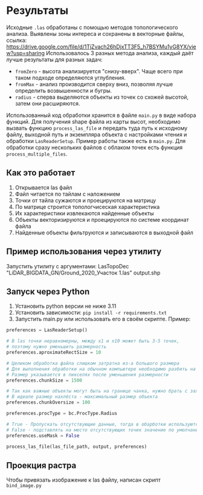 # Результаты

Исходные `.las` обработаны с помощью методов топологического анализа.
Выявлены зоны интереса и сохранены в векторные файлы, ссылка: https://drive.google.com/file/d/1TjZvach26hDjxTT3F5_h7BSYMu1yG8YX/view?usp=sharing
Использовалось 3 разных метода анализа, каждый даёт лучше результаты для разных задач:
- `fromZero` - высота анализируется "снизу-вверх". Чаще всего при таком подходе определяются углубления.
- `fromMax` - анализ производится сверху вниз, позволяя лучше определить возвышенности и бугры.
- `radius` - сперва выделяются объекты из точек со схожей высотой, затем они расширяются.

Использованный код обработки хранится в файле `main.py` в виде набора функций.
Для получения shape файла из карты высот, необходимо вызвать функцию `process_las_file` и передать туда путь к исходному файлу, выходной путь и экземпляра объекта с настройками чтения и обработки `LasReaderSetup`. Пример работы также есть в `main.py`. Для обработки сразу нескольких файлов с облаком точек есть функция `process_multiple_files`.

## Как это работает
1. Открывается las файл
2. Файл читается по тайлам с наложением
3. Точки от тайла сужаются и проецируются на матрицу
4. По матрице строится топологчисеская характеристика
5. Их характеристики извлекаются найденные объекты
6. Объекты векторизируются и проецируются по системе координат файла
7. Найденные объекты фильтруются и записываются в выходной файл

## Пример использования через утилиту

Запустить утилиту с аргументами:
LasTopoDec "LiDAR_BIGDATA_GN/Ground_2020_Участок 1.las" output.shp

## Запуск через Python
1. Установить python версии не ниже 3.11
2. Установить зависимости: `pip install -r requirements.txt`
3. Запустить main.py или использовать его в своём скрипте. Пример:

```python
preferences = LasReaderSetup()

# В las точки неравномерны, между x1 и x10 может быть 3-5 точек,
# поэтому нужно уменьшить размерность
preferences.aproximateRectSize = 10

# Целиком обработка файла слишком затратна из-а большого размера
# Для выполнения обработки на обычном компьютере необходимо разбить на чанки
# Размер указывается в пикселях после уменьшения размерности
preferences.chunkSize = 1500

# Так как важные объекты могут быть на границе чанка, нужно брать с захлёстом
# В идеале размер нахлёста - максимальный размер объекта
preferences.chunkOversize = 100

preferences.procType = bc.ProcType.Radius

# True - Пропускать отсутствующие данные, тогда в обарботки используются только существующие точки (области точек
# False - подставлять на место отсутствующих точек значение по умолчанию (-9999 или 9999)
preferences.useMask = False

process_las_file(las_file_path, output, preferences)
```

## Проекция растра

Чтобы привязать изображение к las файлу, написан скрипт `bind_image.py`
